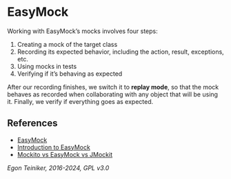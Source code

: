 # EasyMock

Working with EasyMock’s mocks involves four steps:

1. Creating a mock of the target class
2. Recording its expected behavior, including the action, result, exceptions, etc.
3. Using mocks in tests
4. Verifying if it’s behaving as expected

After our recording finishes, we switch it to **replay mode**, so that the mock 
behaves as recorded when collaborating with any object that will be using it.
Finally, we verify if everything goes as expected.


## References
* [EasyMock](https://easymock.org/)
* [Introduction to EasyMock](https://www.baeldung.com/easymock)
* [Mockito vs EasyMock vs JMockit](https://www.baeldung.com/mockito-vs-easymock-vs-jmockit)

*Egon Teiniker, 2016-2024, GPL v3.0*